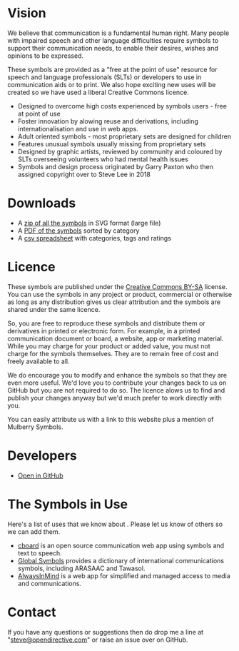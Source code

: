 # Vision

We believe that communication is a fundamental human right. Many people with impaired speech and other language difficulties require symbols to support their communication needs, to enable their desires, wishes and opinions to be expressed.

These symbols are provided as a "free at the point of use" resource for speech and language professionals (SLTs) or developers to use in communication aids or to print. We also hope exciting new uses will be created so we have used a liberal Creative Commons licence.

* Designed to overcome high costs experienced by symbols users - free at point of use
* Foster innovation by alowing reuse and derivations, including internationalisation and use in web apps.
* Adult oriented symbols - most proprietary sets are designed for children
* Features unusual symbols usually missing from proprietary sets
* Designed by graphic artists, reviewed by community and coloured by SLTs overseeing volunteers who had mental health issues
* Symbols and design process originated by Garry Paxton who then assigned copyright over to Steve Lee in 2018

# Downloads

* A [zip of all the symbols](https://rawgit.com/straight-street/mulberry-symbols/master/mulberry-symbols.zip?raw=true) in SVG format (large file)
* A [PDF of the symbols](https://cdn.rawgit.com/straight-street/mulberry-symbols/master/categories.pdf?raw=true) sorted by category
* A [csv spreadsheet](https://cdn.rawgit.com/straight-street/mulberry-symbols/master/symbol-info.csv?raw=true) with categories, tags and ratings

# Licence

These symbols are published under the [Creative Commons BY-SA](https://github.com/straight-street/mulberry-symbols/blob/master/LICENSE.txt) license. You can use the symbols in any project or product, commercial or otherwise as long as any distribution gives us clear attribution and the symbols are shared under the same licence.

So, you are free to reproduce these symbols and distribute them or derivatives in printed or electronic form. For example, in a printed communication document or board, a website, app or marketing material. While you may charge for your product or added value, you must not charge for the symbols themselves. They are to remain free of cost and freely available to all.

We do encourage you to modify and enhance the symbols so that they are even more useful. We'd love you to contribute your changes back to us on GitHub but you are not required to do so. The licence alows us to find and publish your changes anyway but we'd much prefer to work directly with you. 

You can easily attribute us with a link to this website plus a mention of Mulberry Symbols.

# Developers

* [Open in GitHub](https://github.com/straight-street/mulberry-symbols)

# The Symbols in Use

Here's a list of uses that we know about . Please let us know of others so we can add them.

* [cboard](https://www.cboard.io/) is an open source communication web app using symbols and text to speech.
* [Global Symbols](https://globalsymbols.com/en/home/) provides a dictionary of international communications symbols, including ARASAAC and Tawasol.
* [AlwaysInMind](https://alwaysinmind.info) is a web app for simplified and managed access to media and communications.

# Contact

If you have any questions or suggestions then do drop me a line at "steve@opendirective.com" or raise an issue over on GitHub.